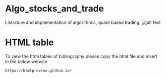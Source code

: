 # Algo_stocks_and_trade
Literature and implementation of algorithmic, quant based trading.
![alt text](https://www.google.com/url?sa=i&url=https%3A%2F%2Fwww.smartbrief.com%2Foriginal%2F2020%2F05%2Fstock-trading-app-industry-overview-trading-goes-virtual&psig=AOvVaw1qQxlNd88kpEa57FBrQyV5&ust=1598654077100000&source=images&cd=vfe&ved=0CAIQjRxqFwoTCPCb8t64vOsCFQAAAAAdAAAAABAD) <br>
# HTML table

To view the html tables of bibliography please copy the html file and insert in the below website

```sh
https://htmlpreview.github.io/
```
